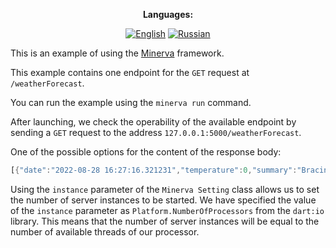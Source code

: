 <div align="center">

**Languages:**
  
[![English](https://img.shields.io/badge/Language-English-blue?style=?style=flat-square)](README.md)
[![Russian](https://img.shields.io/badge/Language-Russian-blue?style=?style=flat-square)](README.ru.md)

</div>

This is an example of using the [Minerva](https://github.com/GlebBatykov/minerva) framework.

This example contains one endpoint for the `GET` request at `/weatherForecast`.

You can run the example using the `minerva run` command.

After launching, we check the operability of the available endpoint by sending a `GET` request to the address `127.0.0.1:5000/weatherForecast`. 

One of the possible options for the content of the response body:

```dart
[{"date":"2022-08-28 16:27:16.321231","temperature":0,"summary":"Bracing"}, {"date":"2022-08-29 16:27:16.321236","temperature":32,"summary":"Bracing"}]
```

Using the `instance` parameter of the `Minerva Setting` class allows us to set the number of server instances to be started. We have specified the value of the `instance` parameter as `Platform.NumberOfProcessors` from the `dart:io` library. This means that the number of server instances will be equal to the number of available threads of our processor.
